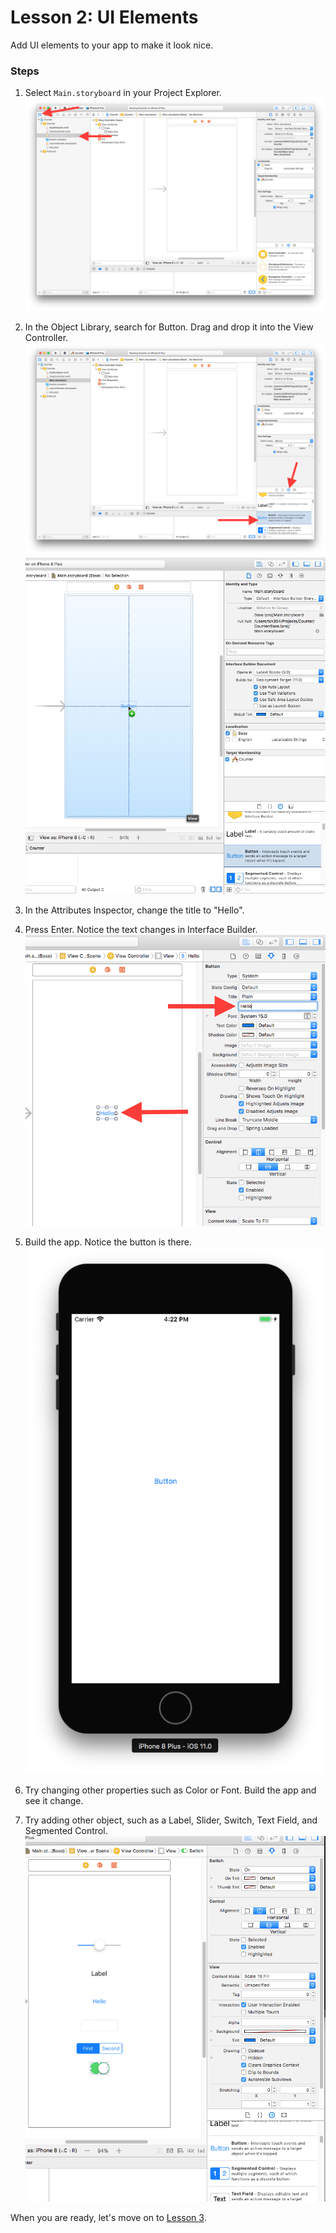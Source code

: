 # Lesson 2: UI Elements

Add UI elements to your app to make it look nice.

### Steps
1. Select `Main.storyboard` in your Project Explorer.
![Main Storyboard](1-Main.png)

2. In the Object Library, search for Button. Drag and drop it into the View Controller.
![Object Library](2-Object.png)
![Drag button](3-DragButton.png)

3. In the Attributes Inspector, change the title to "Hello".
4. Press Enter. Notice the text changes in Interface Builder. 
![Attributes Inspector](4-Attributes.png)

5. Build the app. Notice the button is there.
![Simulator](5-Simulator.png)

6. Try changing other properties such as Color or Font. Build the app and see it change.
7. Try adding other object, such as a Label, Slider, Switch, Text Field, and Segmented Control.
![More Controls](6-MoreControls.png)

When you are ready, let's move on to [Lesson 3](Lesson_3/README.md).